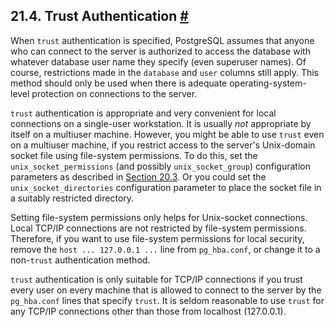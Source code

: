 ## 21.4. Trust Authentication [#](#AUTH-TRUST)

When `trust` authentication is specified, PostgreSQL assumes that anyone who can connect to the server is authorized to access the database with whatever database user name they specify (even superuser names). Of course, restrictions made in the `database` and `user` columns still apply. This method should only be used when there is adequate operating-system-level protection on connections to the server.

`trust` authentication is appropriate and very convenient for local connections on a single-user workstation. It is usually *not* appropriate by itself on a multiuser machine. However, you might be able to use `trust` even on a multiuser machine, if you restrict access to the server's Unix-domain socket file using file-system permissions. To do this, set the `unix_socket_permissions` (and possibly `unix_socket_group`) configuration parameters as described in [Section 20.3](runtime-config-connection "20.3. Connections and Authentication"). Or you could set the `unix_socket_directories` configuration parameter to place the socket file in a suitably restricted directory.

Setting file-system permissions only helps for Unix-socket connections. Local TCP/IP connections are not restricted by file-system permissions. Therefore, if you want to use file-system permissions for local security, remove the `host ... 127.0.0.1 ...` line from `pg_hba.conf`, or change it to a non-`trust` authentication method.

`trust` authentication is only suitable for TCP/IP connections if you trust every user on every machine that is allowed to connect to the server by the `pg_hba.conf` lines that specify `trust`. It is seldom reasonable to use `trust` for any TCP/IP connections other than those from localhost (127.0.0.1).